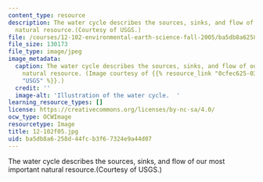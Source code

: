 ```yaml
---
content_type: resource
description: The water cycle describes the sources, sinks, and flow of our most important
  natural resource.(Courtesy of USGS.)
file: /courses/12-102-environmental-earth-science-fall-2005/ba5db8a6258d44fcb3f67324e9a44d07_12-102f05.jpg
file_size: 130173
file_type: image/jpeg
image_metadata:
  caption: The water cycle describes the sources, sinks, and flow of our most important
    natural resource. (Image courtesy of {{% resource_link "0cfec625-03d2-407d-861c-cb683cbe984c"
    "USGS" %}}.)
  credit: ''
  image-alt: 'Illustration of the water cycle.  '
learning_resource_types: []
license: https://creativecommons.org/licenses/by-nc-sa/4.0/
ocw_type: OCWImage
resourcetype: Image
title: 12-102f05.jpg
uid: ba5db8a6-258d-44fc-b3f6-7324e9a44d07
---
```

The water cycle describes the sources, sinks, and flow of our most important natural resource.(Courtesy of USGS.)